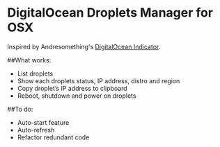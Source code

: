 # DigitalOcean Droplets Manager for OSX

Inspired by Andresomething's [DigitalOcean Indicator](http://blog.andrewsomething.com/2014/04/25/digitalocean-indicator-release/).

##What works:

- List droplets
- Show each droplets status, IP address, distro and region
- Copy droplet’s IP address to clipboard
- Reboot, shutdown and power on droplets

##To do: 

- Auto-start feature
- Auto-refresh
- Refactor redundant code

